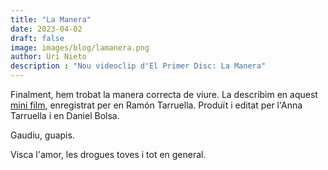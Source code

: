 ```yaml
---
title: "La Manera"
date: 2023-04-02
draft: false
image: images/blog/lamanera.png
author: Uri Nieto
description : "Nou videoclip d'El Primer Disc: La Manera"
---
```


Finalment, hem trobat la manera correcta de viure. La describim en aquest [mini film](https://www.youtube.com/watch?v=hVIa4vjwtpY), enregistrat per en Ramón Tarruella. Produït i editat per l'Anna Tarruella i en Daniel Bolsa.

Gaudiu, guapis.

Visca l'amor, les drogues toves i tot en general.
